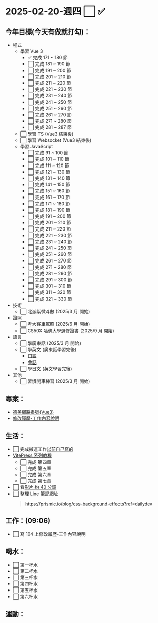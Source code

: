 # 2025-02-20-週四 ⬜ ✅

## 今年目標(今天有做就打勾)：

- 程式
  - 學習 Vue 3
    - ✅ 完成 171 ~ 180 節
    - ⬜ 完成 181 ~ 190 節
    - ⬜ 完成 191 ~ 200 節
    - ⬜ 完成 201 ~ 210 節
    - ⬜ 完成 211 ~ 220 節
    - ⬜ 完成 221 ~ 230 節
    - ⬜ 完成 231 ~ 240 節
    - ⬜ 完成 241 ~ 250 節
    - ⬜ 完成 251 ~ 260 節
    - ⬜ 完成 261 ~ 270 節
    - ⬜ 完成 271 ~ 280 節
    - ⬜ 完成 281 ~ 287 節
  - ⬜ 學習 TS (Vue3 結束後)
  - ⬜ 學習 Websocket (Vue3 結束後)
  - 學習 JavaScript
    - ⬜ 完成 91 ~ 100 節
    - ⬜ 完成 101 ~ 110 節
    - ⬜ 完成 111 ~ 120 節
    - ⬜ 完成 121 ~ 130 節
    - ⬜ 完成 131 ~ 140 節
    - ⬜ 完成 141 ~ 150 節
    - ⬜ 完成 151 ~ 160 節
    - ⬜ 完成 161 ~ 170 節
    - ⬜ 完成 171 ~ 180 節
    - ⬜ 完成 181 ~ 190 節
    - ⬜ 完成 191 ~ 200 節
    - ⬜ 完成 201 ~ 210 節
    - ⬜ 完成 211 ~ 220 節
    - ⬜ 完成 221 ~ 230 節
    - ⬜ 完成 231 ~ 240 節
    - ⬜ 完成 241 ~ 250 節
    - ⬜ 完成 251 ~ 260 節
    - ⬜ 完成 261 ~ 270 節
    - ⬜ 完成 271 ~ 280 節
    - ⬜ 完成 281 ~ 290 節
    - ⬜ 完成 291 ~ 300 節
    - ⬜ 完成 301 ~ 310 節
    - ⬜ 完成 311 ~ 320 節
    - ⬜ 完成 321 ~ 330 節
- 技術
  - ⬜ 北派紫微斗數 (2025/3 月 開始)
- 證照
  - ⬜ 考大客車駕照 (2025/6 月 開始)
  - ⬜ CS50X 哈佛大學選修證書 (2025/9 月 開始)
- 語言
  - ⬜ 學廣東話 (2025/3 月 開始)
  - ⬜ 學英文 (廣東話學習完後)
    - [口語](https://www.bilibili.com/video/BV1Nz4y1F7J3/?spm_id_from=333.337.search-card.all.click&vd_source=09429cc2cd18c5979862bdb67049c5e2)
    - [會話](https://www.bilibili.com/video/BV1oN4y1C7pN/?spm_id_from=333.999.0.0&vd_source=09429cc2cd18c5979862bdb67049c5e2)
  - ⬜ 學日文 (英文學習完後)
- 其他
  - ⬜ 習慣開車練習 (2025/3 月 開始)

## 專案：

- [德美網路掛號(Vue3)](https://github.com/users/Lonck999/projects/11/views/1)
- [修改履歷-工作內容說明](https://pda.104.com.tw/profile/edit?vno=750k8pcig)

## 生活：

- ⬜ 完成搬運工作[以前自己寫的](https://app.gitbook.com/o/lCNXsumjeVRI2ZgxedeA/s/Go9DaXneQk2DP8ldxUq3/js-xin-shou-cun/data-types-zi-liao-lei-xing)
- [VitePress 系列教程](https://www.bilibili.com/video/BV1Wu4y177bB?spm_id_from=333.788.player.switch&vd_source=09429cc2cd18c5979862bdb67049c5e2)
  - ⬜ 完成 第四章
  - ⬜ 完成 第五章
  - ⬜ 完成 第六章
  - ⬜ 完成 第七章
- ⬜ 看[影片 約 40 分鐘](https://academy.zerotomastery.io/courses/future-proof-yourself/lectures/27607978)
- ⬜ 整理 Line 筆記網址
  > https://prismic.io/blog/css-background-effects?ref=dailydev

## 工作：(09:06)

- ⬜ 寫 104 上修改履歷-工作內容說明

## 喝水：

- ⬜ 第一杯水
- ⬜ 第二杯水
- ⬜ 第三杯水
- ⬜ 第四杯水
- ⬜ 第五杯水
- ⬜ 第六杯水

## 運動：
